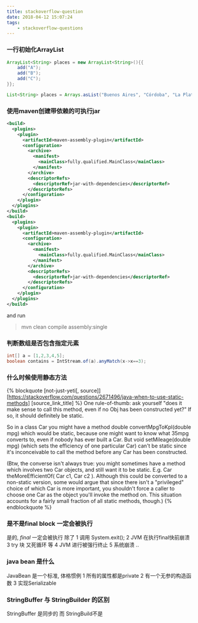 ```yaml
---
title: stackoverflow-question
date: 2018-04-12 15:07:24
tags:
    - stackoverflow-questions
---
```


### 一行初始化ArrayList 
```java
ArrayList<String> places = new ArrayList<String>(){{
    add("A");
    add("B");
    add("C");
}};

List<String> places = Arrays.asList("Buenos Aires", "Córdoba", "La Plata");
```

### 使用maven创建带依赖的可执行jar 
```xml
<build>
  <plugins>
    <plugin>
      <artifactId>maven-assembly-plugin</artifactId>
      <configuration>
        <archive>
          <manifest>
            <mainClass>fully.qualified.MainClass</mainClass>
          </manifest>
        </archive>
        <descriptorRefs>
          <descriptorRef>jar-with-dependencies</descriptorRef>
        </descriptorRefs>
      </configuration>
    </plugin>
  </plugins>
</build>
<build>
  <plugins>
    <plugin>
      <artifactId>maven-assembly-plugin</artifactId>
      <configuration>
        <archive>
          <manifest>
            <mainClass>fully.qualified.MainClass</mainClass>
          </manifest>
        </archive>
        <descriptorRefs>
          <descriptorRef>jar-with-dependencies</descriptorRef>
        </descriptorRefs>
      </configuration>
    </plugin>
  </plugins>
</build>

```
and run 

> mvn clean compile assembly:single


###  判断数组是否包含指定元素

```java
int[] a = [1,2,3,4,5];
boolean contains = IntStream.of(a).anyMatch(x->x==3);
```
<!-- more -->

### 什么时候使用静态方法

{% blockquote [not-just-yeti[, source]] [https://stackoverflow.com/questions/2671496/java-when-to-use-static-methods] [source_link_title] %}
One rule-of-thumb: ask yourself "does it make sense to call this method, even if no Obj has been constructed yet?" If so, it should definitely be static.

So in a class Car you might have a method double convertMpgToKpl(double mpg) which would be static, because one might want to know what 35mpg converts to, even if nobody has ever built a Car. But void setMileage(double mpg) (which sets the efficiency of one particular Car) can't be static since it's inconceivable to call the method before any Car has been constructed.

(Btw, the converse isn't always true: you might sometimes have a method which involves two Car objects, and still want it to be static. E.g. Car theMoreEfficientOf( Car c1, Car c2 ). Although this could be converted to a non-static version, some would argue that since there isn't a "privileged" choice of which Car is more important, you shouldn't force a caller to choose one Car as the object you'll invoke the method on. This situation accounts for a fairly small fraction of all static methods, though.)
{% endblockquote %}




### 是不是final block 一定会被执行

是的, *final* 一定会被执行 除了 
1 调用 System.exit();
2 JVM 在执行final快前崩溃
3 try 块 又死循环 等
4 JVM 进行被强行终止
5 系统崩溃 ..
### java bean 是什么
JavaBean 是一个标准, 体格惯例
1 所有的属性都是private
2 有一个无参的构造函数
3 实现Serializable

### StringBuffer 与 StringBuilder 的区别
StringBuffer 是同步的 而 StringBuild不是

